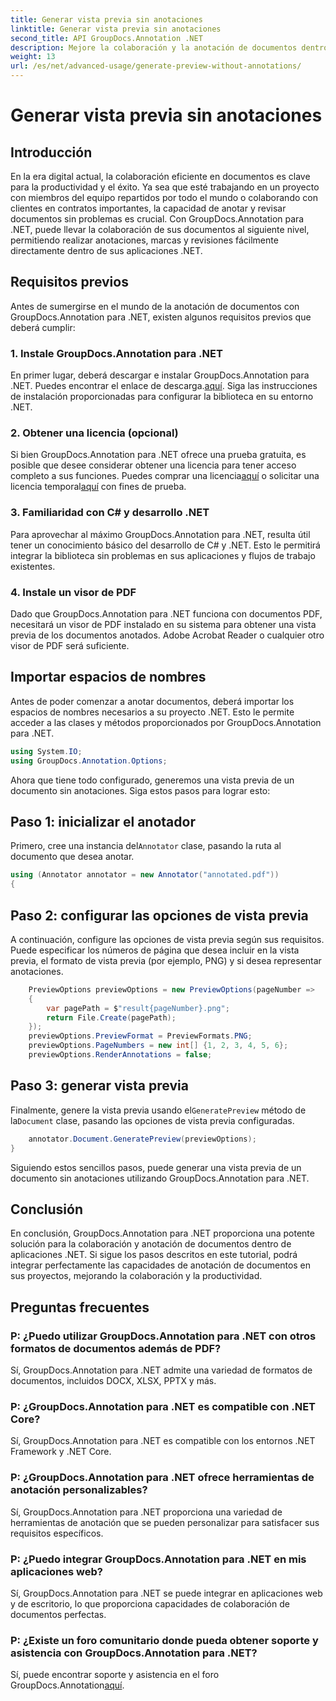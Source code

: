 ```yaml
---
title: Generar vista previa sin anotaciones
linktitle: Generar vista previa sin anotaciones
second_title: API GroupDocs.Annotation .NET
description: Mejore la colaboración y la anotación de documentos dentro de aplicaciones .NET utilizando GroupDocs.Annotation para .NET. Anota, marca y revisa documentos fácilmente con esta potente biblioteca.
weight: 13
url: /es/net/advanced-usage/generate-preview-without-annotations/
---
```


# Generar vista previa sin anotaciones

## Introducción
En la era digital actual, la colaboración eficiente en documentos es clave para la productividad y el éxito. Ya sea que esté trabajando en un proyecto con miembros del equipo repartidos por todo el mundo o colaborando con clientes en contratos importantes, la capacidad de anotar y revisar documentos sin problemas es crucial. Con GroupDocs.Annotation para .NET, puede llevar la colaboración de sus documentos al siguiente nivel, permitiendo realizar anotaciones, marcas y revisiones fácilmente directamente dentro de sus aplicaciones .NET.
## Requisitos previos
Antes de sumergirse en el mundo de la anotación de documentos con GroupDocs.Annotation para .NET, existen algunos requisitos previos que deberá cumplir:
### 1. Instale GroupDocs.Annotation para .NET
 En primer lugar, deberá descargar e instalar GroupDocs.Annotation para .NET. Puedes encontrar el enlace de descarga.[aquí](https://releases.groupdocs.com/annotation/net/). Siga las instrucciones de instalación proporcionadas para configurar la biblioteca en su entorno .NET.
### 2. Obtener una licencia (opcional)
Si bien GroupDocs.Annotation para .NET ofrece una prueba gratuita, es posible que desee considerar obtener una licencia para tener acceso completo a sus funciones. Puedes comprar una licencia[aquí](https://purchase.groupdocs.com/buy) o solicitar una licencia temporal[aquí](https://purchase.groupdocs.com/temporary-license/) con fines de prueba.
### 3. Familiaridad con C# y desarrollo .NET
Para aprovechar al máximo GroupDocs.Annotation para .NET, resulta útil tener un conocimiento básico del desarrollo de C# y .NET. Esto le permitirá integrar la biblioteca sin problemas en sus aplicaciones y flujos de trabajo existentes.
### 4. Instale un visor de PDF
Dado que GroupDocs.Annotation para .NET funciona con documentos PDF, necesitará un visor de PDF instalado en su sistema para obtener una vista previa de los documentos anotados. Adobe Acrobat Reader o cualquier otro visor de PDF será suficiente.

## Importar espacios de nombres
Antes de poder comenzar a anotar documentos, deberá importar los espacios de nombres necesarios a su proyecto .NET. Esto le permite acceder a las clases y métodos proporcionados por GroupDocs.Annotation para .NET.

```csharp
using System.IO;
using GroupDocs.Annotation.Options;
```

Ahora que tiene todo configurado, generemos una vista previa de un documento sin anotaciones. Siga estos pasos para lograr esto:
## Paso 1: inicializar el anotador
 Primero, cree una instancia del`Annotator` clase, pasando la ruta al documento que desea anotar.
```csharp
using (Annotator annotator = new Annotator("annotated.pdf"))
{
```
## Paso 2: configurar las opciones de vista previa
A continuación, configure las opciones de vista previa según sus requisitos. Puede especificar los números de página que desea incluir en la vista previa, el formato de vista previa (por ejemplo, PNG) y si desea representar anotaciones.
```csharp
    PreviewOptions previewOptions = new PreviewOptions(pageNumber =>
    {
        var pagePath = $"result{pageNumber}.png";
        return File.Create(pagePath);
    });
    previewOptions.PreviewFormat = PreviewFormats.PNG;
    previewOptions.PageNumbers = new int[] {1, 2, 3, 4, 5, 6};
    previewOptions.RenderAnnotations = false;
```
## Paso 3: generar vista previa
 Finalmente, genere la vista previa usando el`GeneratePreview` método de la`Document` clase, pasando las opciones de vista previa configuradas.
```csharp
    annotator.Document.GeneratePreview(previewOptions);
}
```
Siguiendo estos sencillos pasos, puede generar una vista previa de un documento sin anotaciones utilizando GroupDocs.Annotation para .NET.

## Conclusión
En conclusión, GroupDocs.Annotation para .NET proporciona una potente solución para la colaboración y anotación de documentos dentro de aplicaciones .NET. Si sigue los pasos descritos en este tutorial, podrá integrar perfectamente las capacidades de anotación de documentos en sus proyectos, mejorando la colaboración y la productividad.
## Preguntas frecuentes
### P: ¿Puedo utilizar GroupDocs.Annotation para .NET con otros formatos de documentos además de PDF?
Sí, GroupDocs.Annotation para .NET admite una variedad de formatos de documentos, incluidos DOCX, XLSX, PPTX y más.
### P: ¿GroupDocs.Annotation para .NET es compatible con .NET Core?
Sí, GroupDocs.Annotation para .NET es compatible con los entornos .NET Framework y .NET Core.
### P: ¿GroupDocs.Annotation para .NET ofrece herramientas de anotación personalizables?
Sí, GroupDocs.Annotation para .NET proporciona una variedad de herramientas de anotación que se pueden personalizar para satisfacer sus requisitos específicos.
### P: ¿Puedo integrar GroupDocs.Annotation para .NET en mis aplicaciones web?
Sí, GroupDocs.Annotation para .NET se puede integrar en aplicaciones web y de escritorio, lo que proporciona capacidades de colaboración de documentos perfectas.
### P: ¿Existe un foro comunitario donde pueda obtener soporte y asistencia con GroupDocs.Annotation para .NET?
 Sí, puede encontrar soporte y asistencia en el foro GroupDocs.Annotation[aquí](https://forum.groupdocs.com/c/annotation/10).